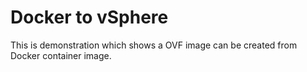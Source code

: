 # Docker to vSphere

This is demonstration which shows a OVF image can be created from Docker container image.
